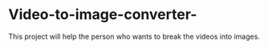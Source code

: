 # Video-to-image-converter-
This project will help the person who wants to break the videos into images.
